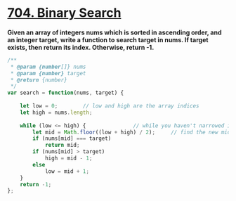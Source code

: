 # [704. Binary Search](https://leetcode.com/problems/binary-search/?envType=study-plan&id=algorithm-i)

**Given an array of integers nums which is sorted in ascending order, and an integer target, write a function to search target in nums. If target exists, then return its index. Otherwise, return -1.**


```javascript
/**
 * @param {number[]} nums
 * @param {number} target
 * @return {number}
 */
var search = function(nums, target) {
    
    let low = 0;		// low and high are the array indices
    let high = nums.length;
    
    while (low <= high) {				// while you haven't narrowed it down
        let mid = Math.floor((low + high) / 2);		// find the new middle
        if (nums[mid] === target)
            return mid;
        if (nums[mid] > target)
            high = mid - 1;
        else
            low = mid + 1;
    }
    return -1;
};
```
